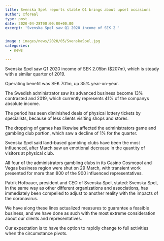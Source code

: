 ```yaml
---
title: Svenska Spel reports stable Q1 brings about upset occasions
author: xforeal 
type: post
date: 2020-04-28T00:00:00+00:00
excerpt: 'Svenska Spel saw Q1 2020 income of SEK 2 '


image : images/news/2020/05/SvenskaSpel.jpg
categories:
  - news

---
```

Svenska Spel saw Q1 2020 income of SEK 2.05bn ($207m), which is steady with a similar quarter of 2019. 

Operating benefit was SEK 701m, up 35&percnt; year-on-year. 

The Swedish administrator saw its advanced business become 13&percnt; contrasted and 2019, which currently represents 41&percnt; of the companys absolute income. 

The period has seen diminished deals of physical lottery tickets by specialists, because of less clients visiting shops and stores. 

The dropping of games has likewise affected the administrators game and gambling club portion, which saw a decline of 1&percnt; for the quarter. 

Svenska Spel said land-based gambling clubs have been the most influenced, after March saw an emotional decrease in the quantity of visitors at physical club. 

All four of the administrators gambling clubs in its Casino Cosmopol and Vegas business region were shut on 29 March, with transient work presented for more than 800 of the 900 influenced representatives. 

Patrik Hofbauer, president and CEO of Svenska Spel, stated: Svenska Spel, in the same way as other different organizations and associations, has immediately been compelled to adjust to another reality with the impacts of the coronavirus. 

We have along these lines actualized measures to guarantee a feasible business, and we have done as such with the most extreme consideration about our clients and representatives. 

Our expectation is to have the option to rapidly change to full activities when the circumstance pivots.